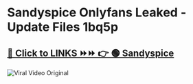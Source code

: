 
 # Sandyspice Onlyfans Leaked - Update Files 1bq5p

## <h2><a href="https://clipsfans.com/Sandyspice&ref=git">🔗 Click to LINKS ⏩⏩ 👉 🟢 Sandyspice </a></h2>

<a href="https://clipsfans.com/Sandyspice&ref=git" rel="nofollow" data-target="animated-image.originalLink"><img src="https://i.ibb.co.com/xMMVF88/686577567.gif" alt="Viral Video Original" style="max-width: 100%; display: inline-block;" data-target="animated-image.originalImage"></a>

